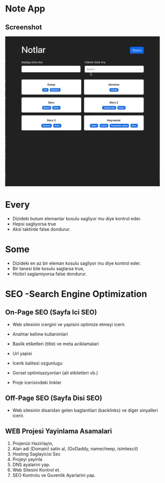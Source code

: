 <h1>Note App</h1>

<h2>Screenshot</h2>

![](%20Note_App.gif)

# Every

- Dizideki butum elemanlar kosulu sagliyor mu diye kontrol eder.
- Hepsi sagliyorsa true
- Aksi taktirde false dondurur.

# Some

- Dizideki en az bir eleman kosulu sagliyor mu diye kontrol eder.
- Bir tanesi bile kosulu saglarsa true,
- Hicbiri saglamiyorsa false dondurur.

# SEO -Search Engine Optimization

## On-Page SEO (Sayfa Ici SEO)

- Web sitesinin icergini ve yapisini optimize etmeyi icerir.

- Anahtar kelime kullanimlari
- Baslik etiketleri (title) ve meta aciklamalari
- Url yapisi
- Icerik kalitesi ozgunlugu
- Gorsel optimisazyonlari (alt etkiletleri vb.)
- Proje icerisindeki linkler

## Off-Page SEO (Sayfa Disi SEO)

- Web sitesinin disaridan gelen baglantilari (backlinks) ve diger sinyalleri icerir.

## WEB Projesi Yayinlama Asamalari

1. Projenizi Hazirlayin,
2. Alan adi (Domain) satin al, (GoDaddy, namecheep, isimtescil)
3. Hosting Saglayicisi Sec
4. Projeyi yayinla
5. DNS ayalarini yap.
6. Web Sitesini Kontrol et.
7. SEO Kontrolu ve Guvenlik Ayarlarini yap.
